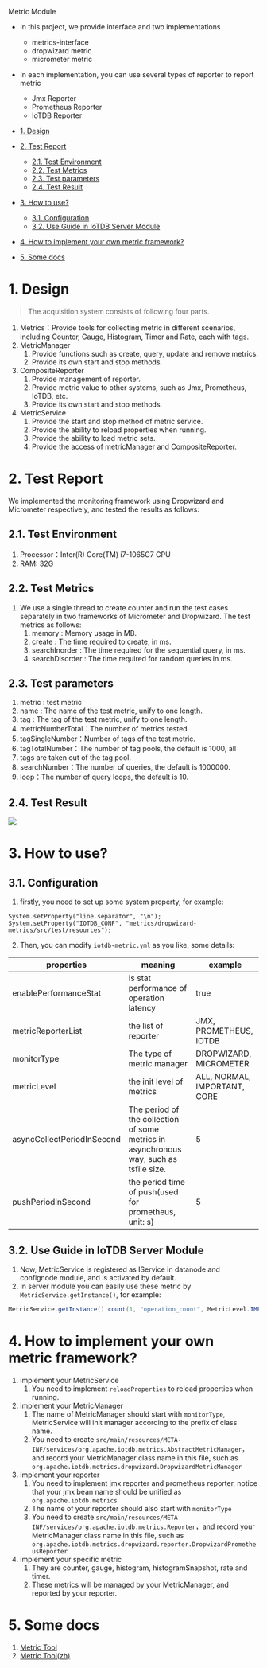 <!--

    Licensed to the Apache Software Foundation (ASF) under one
    or more contributor license agreements.  See the NOTICE file
    distributed with this work for additional information
    regarding copyright ownership.  The ASF licenses this file
    to you under the Apache License, Version 2.0 (the
    "License"); you may not use this file except in compliance
    with the License.  You may obtain a copy of the License at

        http://www.apache.org/licenses/LICENSE-2.0

    Unless required by applicable law or agreed to in writing,
    software distributed under the License is distributed on an
    "AS IS" BASIS, WITHOUT WARRANTIES OR CONDITIONS OF ANY
    KIND, either express or implied.  See the License for the
    specific language governing permissions and limitations
    under the License.

-->
Metric Module

- In this project, we provide interface and two implementations
  - metrics-interface
  - dropwizard metric
  - micrometer metric
- In each implementation, you can use several types of reporter to report metric
  - Jmx Reporter
  - Prometheus Reporter
  - IoTDB Reporter

- [1. Design](#1-design)
- [2. Test Report](#2-test-report)
  - [2.1. Test Environment](#21-test-environment)
  - [2.2. Test Metrics](#22-test-metrics)
  - [2.3. Test parameters](#23-test-parameters)
  - [2.4. Test Result](#24-test-result)
- [3. How to use?](#3-how-to-use)
  - [3.1. Configuration](#31-configuration)
  - [3.2. Use Guide in IoTDB Server Module](#32-use-guide-in-iotdb-server-module)
- [4. How to implement your own metric framework?](#4-how-to-implement-your-own-metric-framework)
- [5. Some docs](#5-some-docs)

# 1. Design
> The acquisition system consists of following four parts.

1. Metrics：Provide tools for collecting metric in different scenarios, including Counter, Gauge, Histogram, Timer and Rate, each with tags.
2. MetricManager
   1. Provide functions such as create, query, update and remove metrics.
   2. Provide its own start and stop methods.
3. CompositeReporter
   1. Provide management of reporter.
   2. Provide metric value to other systems, such as Jmx, Prometheus, IoTDB, etc.
   3. Provide its own start and stop methods.
4. MetricService
   1. Provide the start and stop method of metric service.
   2. Provide the ability to reload properties when running.
   3. Provide the ability to load metric sets.
   4. Provide the access of metricManager and CompositeReporter.

# 2. Test Report
We implemented the monitoring framework using Dropwizard and Micrometer respectively, and tested the results as follows:

## 2.1. Test Environment
1. Processor：Inter(R) Core(TM) i7-1065G7 CPU
2. RAM: 32G

## 2.2. Test Metrics
1. We use a single thread to create counter and run the test cases separately in two frameworks of Micrometer and Dropwizard. The test metrics as follows:
   1. memory : Memory usage in MB.
   2. create : The time required to create, in ms.
   3. searchInorder : The time required for the sequential query, in ms.
   4. searchDisorder : The time required for random queries in ms.

## 2.3. Test parameters
1. metric : test metric 
2. name : The name of the test metric, unify to one length.
3. tag : The tag of the test metric, unify to one length.
4. metricNumberTotal：The number of metrics tested.
5. tagSingleNumber：Number of tags of the test metric.
6. tagTotalNumber：The number of tag pools, the default is 1000, all
7. tags are taken out of the tag pool.
8. searchNumber：The number of queries, the default is 1000000.
9. loop：The number of query loops, the default is 10.

## 2.4. Test Result
![](https://cwiki.apache.org/confluence/download/attachments/184617400/image2021-7-14_16-32-55.png?version=1&modificationDate=1626403814000&api=v2)

# 3. How to use?

## 3.1. Configuration
1. firstly, you need to set up some system property, for example:

```
System.setProperty("line.separator", "\n");
System.setProperty("IOTDB_CONF", "metrics/dropwizard-metrics/src/test/resources");
```

2. Then, you can modify `iotdb-metric.yml` as you like, some details:

| properties                 | meaning                                                                                | example                             |
| -------------------------- | -------------------------------------------------------------------------------------- | ----------------------------------- |
| enablePerformanceStat      | Is stat performance of operation latency                                               | true                                |
| metricReporterList         | the list of reporter                                                                   | JMX, PROMETHEUS, IOTDB              |
| monitorType                | The type of metric manager                                                             | DROPWIZARD, MICROMETER              |
| metricLevel                | the init level of metrics                                                              | ALL, NORMAL, IMPORTANT, CORE        |
| asyncCollectPeriodInSecond | The period of the collection of some metrics in asynchronous way, such as tsfile size. | 5                                   |
| pushPeriodInSecond         | the period time of push(used for prometheus, unit: s)                                  | 5                                   |

## 3.2. Use Guide in IoTDB Server Module
1. Now, MetricService is registered as IService in datanode and confignode module, and is activated by default. 
2. In server module you can easily use these metric by `MetricService.getInstance()`, for example:

```java
MetricService.getInstance().count(1, "operation_count", MetricLevel.IMPORTANT, "name", operation.getName());
```

# 4. How to implement your own metric framework?
1. implement your MetricService
   1. You need to implement `reloadProperties` to reload properties when running.
2. implement your MetricManager
   1. The name of MetricManager should start with `monitorType`, MetricService will init manager according to the prefix of class name.
   2. You need to create `src/main/resources/META-INF/services/org.apache.iotdb.metrics.AbstractMetricManager`，and record your MetricManager class name in this file, such as `org.apache.iotdb.metrics.dropwizard.DropwizardMetricManager`
3. implement your reporter
   1. You need to implement jmx reporter and prometheus reporter, notice that your jmx bean name should be unified as `org.apache.iotdb.metrics`
   2. The name of your reporter should also start with `monitorType`
   3. You need to create `src/main/resources/META-INF/services/org.apache.iotdb.metrics.Reporter`，and record your MetricManager class name in this file, such as `org.apache.iotdb.metrics.dropwizard.reporter.DropwizardPrometheusReporter`
4. implement your specific metric
   1. They are counter, gauge, histogram, histogramSnapshot, rate and timer.
   2. These metrics will be managed by your MetricManager, and reported by your reporter.

# 5. Some docs
1. <a href = "https://iotdb.apache.org/UserGuide/Master/Maintenance-Tools/Metric-Tool.html">Metric Tool</a>
2. <a href = "https://iotdb.apache.org/zh/UserGuide/Master/Maintenance-Tools/Metric-Tool.html">Metric Tool(zh)</a>